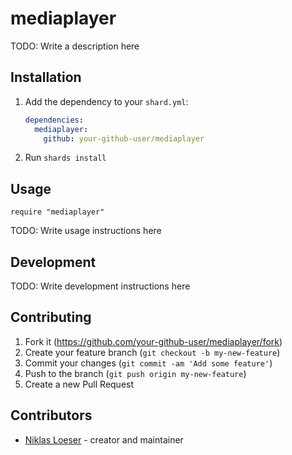 # mediaplayer

TODO: Write a description here

## Installation

1. Add the dependency to your `shard.yml`:

   ```yaml
   dependencies:
     mediaplayer:
       github: your-github-user/mediaplayer
   ```

2. Run `shards install`

## Usage

```crystal
require "mediaplayer"
```

TODO: Write usage instructions here

## Development

TODO: Write development instructions here

## Contributing

1. Fork it (<https://github.com/your-github-user/mediaplayer/fork>)
2. Create your feature branch (`git checkout -b my-new-feature`)
3. Commit your changes (`git commit -am 'Add some feature'`)
4. Push to the branch (`git push origin my-new-feature`)
5. Create a new Pull Request

## Contributors

- [Niklas Loeser](https://github.com/your-github-user) - creator and maintainer
